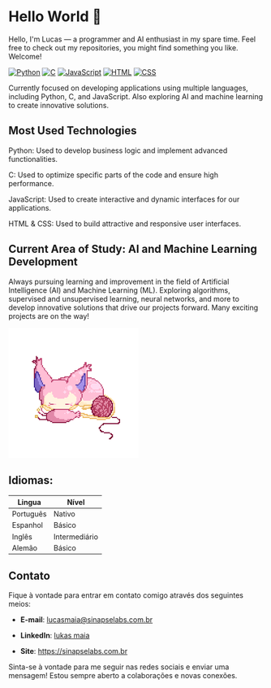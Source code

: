 # Hello World 👋

Hello, I'm Lucas — a programmer and AI enthusiast in my spare time. Feel free to check out my repositories, you might find something you like. Welcome!

[![Python](https://img.shields.io/badge/Python-3.8%2B-blue)](https://www.python.org/)
[![C](https://img.shields.io/badge/C-11-blue)](https://www.learn-c.org/)
[![JavaScript](https://img.shields.io/badge/JavaScript-ES6-yellow)](https://developer.mozilla.org/en-US/docs/Web/JavaScript)
[![HTML](https://img.shields.io/badge/HTML-5-orange)](https://developer.mozilla.org/en-US/docs/Web/HTML)
[![CSS](https://img.shields.io/badge/CSS-3-blueviolet)](https://developer.mozilla.org/en-US/docs/Web/CSS)

Currently focused on developing applications using multiple languages, including Python, C, and JavaScript. Also exploring AI and machine learning to create innovative solutions.

## Most Used Technologies
Python: Used to develop business logic and implement advanced functionalities.

C: Used to optimize specific parts of the code and ensure high performance.

JavaScript: Used to create interactive and dynamic interfaces for our applications.

HTML & CSS: Used to build attractive and responsive user interfaces.

## Current Area of Study: AI and Machine Learning Development

Always pursuing learning and improvement in the field of Artificial Intelligence (AI) and Machine Learning (ML). Exploring algorithms, supervised and unsupervised learning, neural networks, and more to develop innovative solutions that drive our projects forward. Many exciting projects are on the way!

![Mew](gifs/4072f78f453674b3c7422056bf213837.gif)

## Idiomas:

| Lingua | Nível |
|-------|-------|
| Português  | Nativo    |
| Espanhol  | Básico    |
| Inglês  | Intermediário    |
| Alemão | Básico    |

## Contato

Fique à vontade para entrar em contato comigo através dos seguintes meios:

- **E-mail**: [lucasmaia@sinapselabs.com.br](mailto:lucasmaia@sinapselabs.com.br)

- **LinkedIn**: [lukas maia]([https://www.linkedin.com/in/seuperfil/](https://www.linkedin.com/in/lukas-maia-263a331b2?utm_source=share&utm_campaign=share_via&utm_content=profile&utm_medium=android_app))

- **Site**: https://sinapselabs.com.br



Sinta-se à vontade para me seguir nas redes sociais e enviar uma mensagem! Estou sempre aberto a colaborações e novas conexões.


<!--
**MAIA332/MAIA332** is a ✨ _special_ ✨ repository because its `README.md` (this file) appears on your GitHub profile.

Here are some ideas to get you started:

- 🔭 I’m currently working on ...
- 🌱 I’m currently learning ...
- 👯 I’m looking to collaborate on ...
- 🤔 I’m looking for help with ...
- 💬 Ask me about ...
- 📫 How to reach me: ...
- 😄 Pronouns: ...
- ⚡ Fun fact: ...
-->
